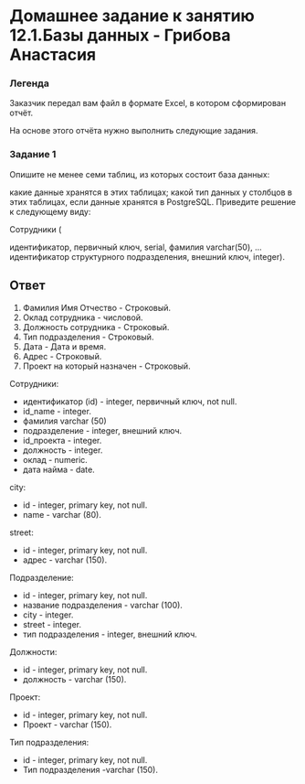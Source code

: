 # Домашнее задание к занятию 12.1.Базы данных - Грибова Анастасия

### Легенда
Заказчик передал вам файл в формате Excel, в котором сформирован отчёт.

На основе этого отчёта нужно выполнить следующие задания.

### Задание 1
Опишите не менее семи таблиц, из которых состоит база данных:

какие данные хранятся в этих таблицах;
какой тип данных у столбцов в этих таблицах, если данные хранятся в PostgreSQL.
Приведите решение к следующему виду:

Сотрудники (

идентификатор, первичный ключ, serial,
фамилия varchar(50),
...
идентификатор структурного подразделения, внешний ключ, integer).

## Ответ
1. Фамилия Имя Отчество - Строковый.
2. Оклад сотрудника - числовой.
3. Должность сотрудника - Строковый.
4. Тип подразделения - Строковый.
5. Дата - Дата и время.
6. Адрес - Строковый.
7. Проект на который назначен - Строковый.

Сотрудники:
* идентификатор (id) - integer, первичный ключ, not null.
* id_name - integer.
* фамилия varchar (50)
* подразделение - integer, внешний ключ.
* id_проекта - integer.
* должность - integer.
* оклад - numeric.
* дата найма - datе.
    
 city:
* id - integer, primary key, not null.
* name - varchar (80).
    
street:
* id - integer, primary key, not null.
* адрес - varchar (150).

Подразделение:
* id - integer, primary key, not null.
* название подразделения - varchar (100).
* city - integer.
* street - integer.
* тип подразделения - integer, внешний ключ.

Должности:
* id - integer, primary key, not null.
* должность - varchar (150).


Проект:
* id - integer, primary key, not null.
* Проект - varchar (150).

Тип подразделения:
* id - integer, primary key, not null.
* Тип подразделения -varchar (150).
